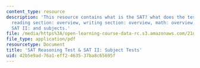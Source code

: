 ```yaml
---
content_type: resource
description: 'This resource contains what is the SAT? what does the test cover? critical
  reading section: overview, writing section: overview, math: overview, what is the
  SAT II: and subjects.'
file: /media/https%3A/open-learning-course-data-rc.s3.amazonaws.com/21g-034-media-education-and-the-marketplace-fall-2005/42b5e9ad76a1eff2463537ba8c65695f_MIT21G_034F05_satintro.pdf
file_type: application/pdf
resourcetype: Document
title: 'SAT Reasoning Test & SAT II: Subject Tests'
uid: 42b5e9ad-76a1-eff2-4635-37ba8c65695f
---
```

